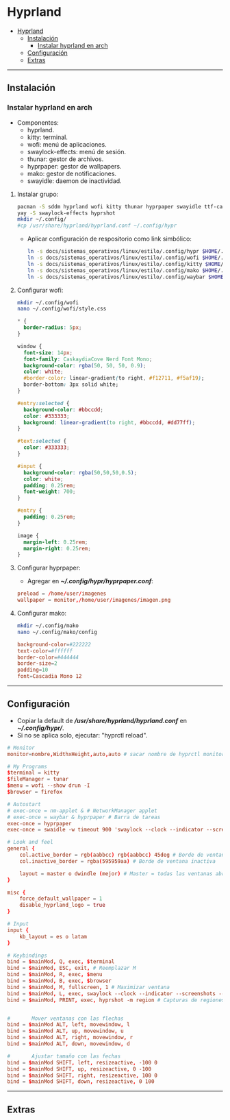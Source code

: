 # Hyprland

- [Hyprland](#hyprland)
  - [Instalación](#instalación)
    - [Instalar hyprland en arch](#instalar-hyprland-en-arch)
  - [Configuración](#configuración)
  - [Extras](#extras)

---

## Instalación

### Instalar hyprland en arch

- Componentes:
  - hyprland.
  - kitty: terminal.
  - wofi: menú de aplicaciones.
  - swaylock-effects: menú de sesión.
  - thunar: gestor de archivos.
  - hyprpaper: gestor de wallpapers.
  - mako: gestor de notificaciones.
  - swayidle: daemon de inactividad.

1. Instalar grupo:

    ```sh
    pacman -S sddm hyprland wofi kitty thunar hyprpaper swayidle ttf-cascadia-code-nerd gvfs ttf-joypixels thunar-volman pavucontrol nm-connection-editor
    yay -S swaylock-effects hyprshot
    mkdir ~/.config/
    #cp /usr/share/hyprland/hyprland.conf ~/.config/hypr
    
    ```

    - Aplicar configuración de respositorio como link simbólico:

      ```sh
      ln -s docs/sistemas_operativos/linux/estilo/.config/hypr $HOME/.config/
      ln -s docs/sistemas_operativos/linux/estilo/.config/wofi $HOME/.config/
      ln -s docs/sistemas_operativos/linux/estilo/.config/kitty $HOME/.config/
      ln -s docs/sistemas_operativos/linux/estilo/.config/mako $HOME/.config/
      ln -s docs/sistemas_operativos/linux/estilo/.config/waybar $HOME/.config/
      ```

2. Configurar wofi:

    ```sh
    mkdir ~/.config/wofi
    nano ~/.config/wofi/style.css
    ```

    ```css
    * {
      border-radius: 5px;
    }

    window {
      font-size: 14px;
      font-family: CaskaydiaCove Nerd Font Mono;
      background-color: rgba(50, 50, 50, 0.9);
      color: white;
      #border-color: linear-gradient(to right, #f12711, #f5af19);
      border-bottom: 3px solid white;
    }

    #entry:selected {
      background-color: #bbccdd;
      color: #333333;
      background: linear-gradient(to right, #bbccdd, #dd77ff);
    }

    #text:selected {
      color: #333333;
    }

    #input {
      background-color: rgba(50,50,50,0.5);
      color: white;
      padding: 0.25rem;
      font-weight: 700;
    }

    #entry {
      padding: 0.25rem;
    }

    image {
      margin-left: 0.25rem;
      margin-right: 0.25rem;
    }
    ```

3. Configurar hyprpaper:

    - Agregar en ***~/.config/hypr/hyprpaper.conf***:

    ```conf
    preload = /home/user/imagenes
    wallpaper = monitor,/home/user/imagenes/imagen.png
    ```

4. Configurar mako:

    ```sh
    mkdir ~/.config/mako
    nano ~/.config/mako/config
    ```

    ```conf
    background-color=#222222
    text-color=#ffffff
    border-color=#444444
    border-size=2
    padding=10
    font=Cascadia Mono 12
    ```

---

## Configuración

- Copiar la default de ***/usr/share/hyprland/hyprland.conf*** en ***~/.config/hypr/***.
- Si no se aplica solo, ejecutar: "hyprctl reload".

```conf
# Monitor
monitor=nombre,WidthxHeight,auto,auto # sacar nombre de hyprctl monitors all

# My Programs
$terminal = kitty
$fileManager = tunar
$menu = wofi --show drun -I
$browser = firefox

# Autostart
# exec-once = nm-applet & # NetworkManager applet
# exec-once = waybar & hyprpaper # Barra de tareas
exec-once = hyprpaper
exec-once = swaidle -w timeout 900 'swaylock --clock --indicator --screenshots --effect-greyscale --effect-pixelate 10 --effect-scale 1.1 --scaling center --indicator-radius 100 --indicator-thickness 10 --ring-color bd93f9 --inside-color 282a36 --line-color 000000 --key-hl-color ff79c6' # 900 segundos, 15 minutos

# Look and feel
general {
    col.active_border = rgb(aabbcc) rgb(aabbcc) 45deg # Borde de ventana activa
    col.inactive_border = rgba(595959aa) # Borde de ventana inactiva

    layout = master o dwindle (mejor) # Master = todas las ventanas abren a la izquierda y las otras se achican. Dwindle = las ventanas se abren en el cuadro donde tengo foco y las que estan en ese cuadro se acomodan
}

misc {
    force_default_wallpaper = 1
    disable_hyprland_logo = true
}

# Input
input {
    kb_layout = es o latam
}

# Keybindings
bind = $mainMod, Q, exec, $terminal
bind = $mainMod, ESC, exit, # Reemplazar M
bind = $mainMod, R, exec, $menu
bind = $mainMod, B, exec, $browser
bind = $mainMod, M, fullscreen, 1 # Maximizar ventana
bind = $mainMod, L, exec, swaylock --clock --indicator --screenshots --effect-greyscale --effect-pixelate 10 --effect-scale 1.1 --scaling center --indicator-radius 100 --indicator-thickness 10 --ring-color bd93f9 --inside-color 282a36 --line-color 000000 --key-hl-color ff79c6
bind = $mainMod, PRINT, exec, hyprshot -m region # Capturas de regiones


#       Mover ventanas con las flechas
bind = $mainMod ALT, left, movewindow, l
bind = $mainMod ALT, up, movewindow, u
bind = $mainMod ALT, right, movewindow, r
bind = $mainMod ALT, down, movewindow, d

#       Ajustar tamaño con las fechas
bind = $mainMod SHIFT, left, resizeactive, -100 0
bind = $mainMod SHIFT, up, resizeactive, 0 -100
bind = $mainMod SHIFT, right, resizeactive, 100 0
bind = $mainMod SHIFT, down, resizeactive, 0 100
```

---

## Extras
